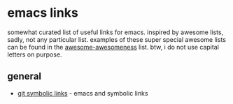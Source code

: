 # emacs links

somewhat curated list of useful links for emacs. inspired by awesome lists, sadly, not any particular list. examples of these super special awesome lists can be found in the [awesome-awesomeness](https://github.com/bayandin/awesome-awesomeness) list. btw, i do not use capital letters on purpose.

## general

* [git symbolic links](https://stackoverflow.com/questions/15390178/emacs-and-symbolic-links#15391387) - emacs and symbolic links